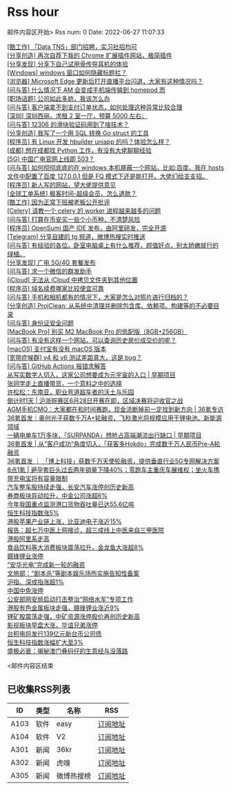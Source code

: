# Rss hour

邮件内容区开始>
Rss num: 0  Date: 2022-06-27 11:07:33 <br/>

<a href='https://www.v2ex.com/t/862416#reply0'>[酷工作] 「Data TNS」部门招聘，实习社招均可</a><br/>
<a href='https://www.v2ex.com/t/862414#reply0'>[分享创造] 再次自荐下我的 Chrome 扩展插件网站，极简插件</a><br/>
<a href='https://www.v2ex.com/t/862413#reply2'>[分享发现] 分享下自己试用骨传导耳机的体验</a><br/>
<a href='https://www.v2ex.com/t/862411#reply0'>[Windows] windows 窗口如何隐藏标题栏？</a><br/>
<a href='https://www.v2ex.com/t/862408#reply1'>[浏览器] Microsoft Edge 更新后打开直播平台闪退，大家有这种情况吗？</a><br/>
<a href='https://www.v2ex.com/t/862407#reply1'>[问与答] 什么情况下 AM 会变成手机端传输到 homepod 而</a><br/>
<a href='https://www.v2ex.com/t/862406#reply21'>[职场话题] 公司如此多娇，我该怎么办</a><br/>
<a href='https://www.v2ex.com/t/862405#reply2'>[问与答] 客户端拿不到支付订单状态，如何处理这种异常比较合理</a><br/>
<a href='https://www.v2ex.com/t/862404#reply0'>[深圳] 深圳西丽，求租 2 室一厅，预算 5000 左右，</a><br/>
<a href='https://www.v2ex.com/t/862403#reply2'>[问与答] 12306 的滑块验证码用到了啥技术？</a><br/>
<a href='https://www.v2ex.com/t/862402#reply3'>[分享创造] 我写了一个用 SQL 转换 Go struct 的工具</a><br/>
<a href='https://www.v2ex.com/t/862401#reply0'>[程序员] 有 Linux 开发 hbuilder uniapp 的吗？体验怎么样？</a><br/>
<a href='https://www.v2ex.com/t/862400#reply4'>[成都] 想在成都找 Python 工作，有没有大佬聊聊经验</a><br/>
<a href='https://www.v2ex.com/t/862399#reply1'>[5G] 中国广电官网上线即 503？</a><br/>
<a href='https://www.v2ex.com/t/862398#reply10'>[问与答] 如何彻彻底底的在 windows 本机屏蔽一个网站，比如:百度。我在 hosts 文件中配置了百度 127.0.0.1 但是 FQ 模式下还是能打开。大佬们给支支招。</a><br/>
<a href='https://www.v2ex.com/t/862397#reply22'>[程序员] 新人写的网站，望大佬提供意见</a><br/>
<a href='https://www.v2ex.com/t/862396#reply1'>[全球工单系统] 极客时间-超级会员，怎么退款？</a><br/>
<a href='https://www.v2ex.com/t/862395#reply60'>[酷工作] 因为正常下班被老板公开批评</a><br/>
<a href='https://www.v2ex.com/t/862394#reply1'>[Celery] 请教一个 celery 的 worker 进程越来越多的问题</a><br/>
<a href='https://www.v2ex.com/t/862393#reply30'>[问与答] 打算在币安买一些个小币种，不清楚风险</a><br/>
<a href='https://www.v2ex.com/t/862392#reply15'>[程序员] OpenSumi 国产 IDE 发布，由阿里研发，完全开源</a><br/>
<a href='https://www.v2ex.com/t/862391#reply16'>[Telegram] 分享自建的 tg 频道，微博热搜实时推送</a><br/>
<a href='https://www.v2ex.com/t/862390#reply22'>[问与答] 有经验的各位。卧室电脑桌上有什么推荐，颜值好点，别太娇嫩就行的绿植。</a><br/>
<a href='https://www.v2ex.com/t/862389#reply13'>[分享发现] 广电 5G/4G 套餐发布</a><br/>
<a href='https://www.v2ex.com/t/862388#reply2'>[问与答] 求一个微信的群发助手</a><br/>
<a href='https://www.v2ex.com/t/862387#reply0'>[iCloud] 无法从 iCloud 中拷贝文件夹到其他位置</a><br/>
<a href='https://www.v2ex.com/t/862386#reply17'>[程序员] 域名续费哪家比较便宜可靠</a><br/>
<a href='https://www.v2ex.com/t/862385#reply3'>[问与答] 手机和相机都有的情况下，大家是怎么对照片进行归档的？</a><br/>
<a href='https://www.v2ex.com/t/862383#reply0'>[分享创造] ProjClean: 从系统中清理并删除包含库、依赖项、构建等的不必要目录</a><br/>
<a href='https://www.v2ex.com/t/862382#reply11'>[问与答] 身份证安全问题</a><br/>
<a href='https://www.v2ex.com/t/862381#reply15'>[MacBook Pro] 别买 M2 MacBook Pro 的低配版（8GB+256GB）</a><br/>
<a href='https://www.v2ex.com/t/862380#reply20'>[问与答] 有没有这样一个网站，可以查询历史房价成交价的呢？</a><br/>
<a href='https://www.v2ex.com/t/862379#reply19'>[macOS] 支付宝有没有 macOS 版本</a><br/>
<a href='https://www.v2ex.com/t/862378#reply6'>[宽带症候群] v4 和 v6 测试差距真大，这是 bug？</a><br/>
<a href='https://www.v2ex.com/t/862376#reply5'>[问与答] GitHub Actions 报错求解答</a><br/>
<a href='https://36kr.com/p/1802050634220549'>从写实数字人切入，这家公司想要成为元宇宙的入口 | 早期项目</a><br/>
<a href='https://36kr.com/p/1802665159886085'>张同学走上直播带货，一个意料之中的选择</a><br/>
<a href='https://36kr.com/p/1802649129534465'>许松松：东南亚，职业弯道超车者的沃土与乐园</a><br/>
<a href='https://36kr.com/p/1802647998973190'>倒计时1天 | 沪浙皖赛区6月28日开赛在即，区域决赛将迎收官之战</a><br/>
<a href='https://36kr.com/p/1794133618868230'>AGM手机CMO：大家都在和时间赛跑，现金流断掉前一定找到新方向 | 36氪专访</a><br/>
<a href='https://36kr.com/p/1796256301138436'>36氪首发｜奥创光子获数千万A+轮融资，飞秒激光将规模应用于锂电池、新能源领域</a><br/>
<a href='https://36kr.com/p/1766190384838913'>一辆电单车1万多块，「SURPANDA」想抢占高端潮流出行缺口 | 早期项目</a><br/>
<a href='https://36kr.com/p/1801792288703492'>36氪首发 | 从“客户成功”角度切入，「获客多Hokdo」完成数千万人民币Pre-A轮融资</a><br/>
<a href='https://36kr.com/p/1802151314670851'>36氪首发 ｜ 「博上科技」获数千万天使轮融资，提供垂直行业5G专网解决方案</a><br/>
<a href='https://36kr.com/p/1802518747907079'>8点1氪 | 避孕套巨头过去两年销量下降40%；零跑车主重庆车展维权；坐火车携带充电宝将有容量限制</a><br/>
<a href='https://36kr.com/newsflashes/1802685251437825'>汽车整车股持续走强，长安汽车涨停创历史新高</a><br/>
<a href='https://36kr.com/newsflashes/1802683145389319'>券商板块异动拉升，中金公司涨超6%</a><br/>
<a href='https://36kr.com/newsflashes/1802682768917767'>今年我国重点监测港口货物吞吐量已达55.6亿吨</a><br/>
<a href='https://36kr.com/newsflashes/1802680784995586'>恒生科技指数涨5%</a><br/>
<a href='https://36kr.com/newsflashes/1802676815168514'>港股苹果产业链上涨，比亚迪电子涨近15%</a><br/>
<a href='https://36kr.com/newsflashes/1802672734913542'>报告：超七万中医上网接诊，超三成线上中医来自三甲医院</a><br/>
<a href='https://36kr.com/newsflashes/1802669516489988'>港股阿里系走高</a><br/>
<a href='https://36kr.com/newsflashes/1802665363227911'>食品饮料等大消费板块震荡拉升，金龙鱼大涨超8%</a><br/>
<a href='https://36kr.com/newsflashes/1802663943849217'>赣锋锂业涨停</a><br/>
<a href='https://36kr.com/newsflashes/1802659552544000'>“安华光电”完成新一轮的融资</a><br/>
<a href='https://36kr.com/newsflashes/1802653756523780'>文旅部：“剧本杀”等剧本娱乐场所实施告知性备案</a><br/>
<a href='https://36kr.com/newsflashes/1802649935856900'>沪指、深成指涨超1%</a><br/>
<a href='https://36kr.com/newsflashes/1802645896381697'>中国中免涨停</a><br/>
<a href='https://36kr.com/newsflashes/1802642560140546'>公安部网安局启动打击整治“网络水军”专项工作</a><br/>
<a href='https://36kr.com/newsflashes/1802640515810565'>港股有色金属板块走强，赣锋锂业涨近9%</a><br/>
<a href='https://36kr.com/newsflashes/1802635428463619'>锂矿股震荡走强，中矿资源涨停股价再创历史新高</a><br/>
<a href='https://36kr.com/newsflashes/1802628677272579'>影视板块早盘大涨，华谊兄弟涨停</a><br/>
<a href='https://36kr.com/newsflashes/1802625834959872'>台积电将发行139亿元新台币公司债</a><br/>
<a href='https://36kr.com/newsflashes/1802618682606593'>恒生科技指数涨幅扩大至3%</a><br/>
<a href='http://www.huxiu.com/article/591561.html?f=wangzhan'>盛极必衰：揭秘澳门叠码仔的生意经与没落路</a><br/>


<邮件内容区结束

## 已收集RSS列表

| ID | 类型 | 名称  | RSS  |
| -- | -- | -- | -- | 
| A103  | 软件 | easy | [订阅地址](http://rsshub.v2fy.com:1200/weibo/user/1088413295) |
| A104  | 软件 | V2  | [订阅地址](http://www.v2ex.com/index.xml) |
| A301  | 新闻 | 36kr | [订阅地址](https://www.36kr.com/feed) |
| A302  | 新闻 | 虎嗅 | [订阅地址](https://www.huxiu.com/rss/0.xml) |
| A305  | 新闻 | 微博热搜榜 | [订阅地址](https://rsshub.app/weibo/search/hot) |
